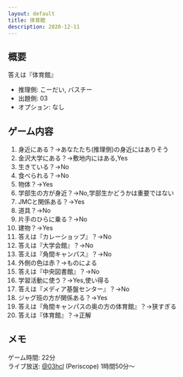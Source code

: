 ```yaml
---
layout: default
title: 体育館
description: 2020-12-11
---
```


## 概要

答えは『体育館』

- 推理側: こーだい, バスチー
- 出題側: 03
- オプション: なし

## ゲーム内容

1. 身近にある？→あなたたち(推理側)の身近にはありそう
2. 金沢大学にある？→敷地内にはある,Yes
3. 生きている？→No
4. 食べられる？→No
5. 物体？→Yes
6. 学部生の方が身近？→No,学部生かどうかは重要ではない
7. JMCと関係ある？→Yes
8. 道具？→No
9. 片手のひらに乗る？→No
10. 建物？→Yes
11. 答えは『カレーショップ』？→No
12. 答えは『大学会館』？→No
13. 答えは『角間キャンパス』？→No
14. 外側の色は赤？→ものによる
15. 答えは『中央図書館』？→No
16. 学習活動に使う？→Yes,使い得る
17. 答えは『メディア基盤センター』？→No
18. ジャグ班の方が関係ある？→Yes
19. 答えは『角間キャンパスの奥の方の体育館』？→狭すぎる
20. 答えは『体育館』？→正解

## メモ

ゲーム時間: 22分  
ライブ放送: [@03hcl](https://www.periscope.tv/03hcl/1dRKZNprabwKB) (Periscope) 1時間50分～
